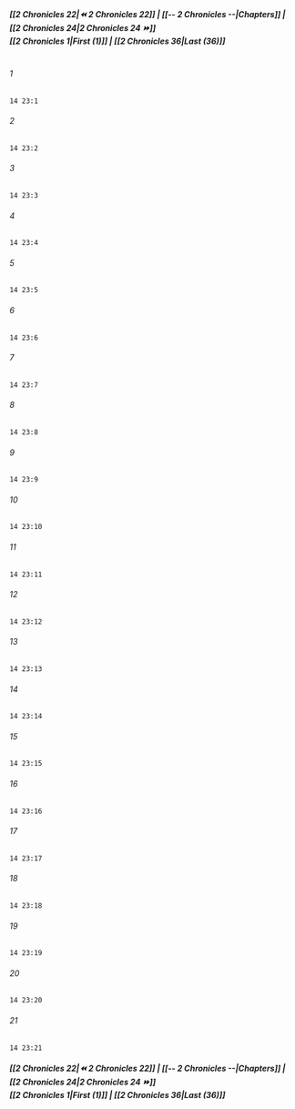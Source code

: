 
##### **[[2 Chronicles 22|⏪ 2 Chronicles 22]] | [[-- 2 Chronicles --|Chapters]] | [[2 Chronicles 24|2 Chronicles 24 ⏩]]**<br>**[[2 Chronicles 1|First (1)]] | [[2 Chronicles 36|Last (36)]]**<br><br>

###### 1
``` verse
14 23:1
```
###### 2
``` verse
14 23:2
```
###### 3
``` verse
14 23:3
```
###### 4
``` verse
14 23:4
```
###### 5
``` verse
14 23:5
```
###### 6
``` verse
14 23:6
```
###### 7
``` verse
14 23:7
```
###### 8
``` verse
14 23:8
```
###### 9
``` verse
14 23:9
```
###### 10
``` verse
14 23:10
```
###### 11
``` verse
14 23:11
```
###### 12
``` verse
14 23:12
```
###### 13
``` verse
14 23:13
```
###### 14
``` verse
14 23:14
```
###### 15
``` verse
14 23:15
```
###### 16
``` verse
14 23:16
```
###### 17
``` verse
14 23:17
```
###### 18
``` verse
14 23:18
```
###### 19
``` verse
14 23:19
```
###### 20
``` verse
14 23:20
```
###### 21
``` verse
14 23:21
```

##### **[[2 Chronicles 22|⏪ 2 Chronicles 22]] | [[-- 2 Chronicles --|Chapters]] | [[2 Chronicles 24|2 Chronicles 24 ⏩]]**<br>**[[2 Chronicles 1|First (1)]] | [[2 Chronicles 36|Last (36)]]**
